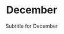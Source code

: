 ---
title: December
subtitle: Subtitle for December
image: assets/img/portfolio/01-full.jpg
alt: "December events"

caption:
  title: "December"
  subtitle: "Events in December"
  thumbnail: assets/img/portfolio/01-thumbnail.jpg

days:
  - date: "December 1"
    title: "Vivianne Miedema scored six goals and had four assists for Arsenal W.F.C. in their 11–1 victory over Bristol City W.F.C. that broke the record for the most goals scored in a FA Women's Super League match."
    thumbnail: "assets/img/history/december-1.jpg"
    years:
      2019:
        events:
          - title: "Vivianne Miedema scored six goals and had four assists for Arsenal W.F.C. in their 11–1 victory over Bristol City W.F.C. that broke the record for the most goals scored in a FA Women's Super League match."
            description: "Anna Margaretha Marina Astrid 'Vivianne' Miedema is a Dutch professional footballer who plays as a forward for Women's Super League club Manchester City and the Netherlands national team. She previously played for Arsenal, Bayern Munich, and SC Heerenveen."
            type: "Culture"
  - date: "December 3"
    title: "South Korean President Yoon Suk Yeol (pictured) declares martial law."
    thumbnail: "assets/img/history/december-3.jpg"
    years:
      2024:
        events:
          - title: "South Korean President Yoon Suk Yeol (pictured) declares martial law."
            description: "Yoon Suk Yeol is a South Korean politician and prosecutor who has served as the 13th president of South Korea since 2022. Following his impeachment, his powers are currently suspended."
            type: "Culture"
  - date: "December 5"
    title: "A nineteen-year-old gunman went on a shooting spree at a shopping mall in Omaha, Nebraska, U.S., killing nine people, including himself."
    thumbnail: "assets/img/history/december-5.jpg"
    years:
      2007:
        events:
          - title: "A nineteen-year-old gunman went on a shooting spree at a shopping mall in Omaha, Nebraska, U.S., killing nine people, including himself."
            description: "On December 5, 2007, 19-year-old Robert Hawkins shot and killed eight people and wounded five others in a Von Maur department store at Westroads Mall in Omaha, Nebraska, before committing suicide by fatally shooting himself. It was the deadliest mass murder in Nebraska since the rampage of Charles Starkweather in 1958."
            type: "Culture"
  - date: "December 7"
    title: "The JAXA space probe Akatsuki  entered into orbit around Venus to study the planet's atmosphere, five years after its first attempt failed."
    thumbnail: "assets/img/history/december-7.jpg"
    years:
      2015:
        events:
          - title: "The JAXA space probe Akatsuki  entered into orbit around Venus to study the planet's atmosphere, five years after its first attempt failed."
            description: "The Japan Aerospace Exploration Agency (JAXA)  is the Japanese national air and space agency. Through the merger of three previously independent organizations, JAXA was formed on 1 October 2003. JAXA is responsible for research, technology development and launch of satellites into orbit, and is involved in many more advanced missions such as asteroid exploration and possible human exploration of the Moon. Its motto is One JAXA and its corporate slogan is Explore to Realize."
            type: "Culture"
  - date: "December 9"
    title: "Same-sex marriage in Australia became legal as the Marriage Amendment (Definition and Religious Freedoms) Act 2017 came into effect."
    thumbnail: "assets/img/history/december-9.jpg"
    years:
      2017:
        events:
          - title: "Same-sex marriage in Australia became legal as the Marriage Amendment (Definition and Religious Freedoms) Act 2017 came into effect."
            description: "Same-sex marriage has been legal in Australia since 9 December 2017. Legislation to allow it, the Marriage Amendment Act 2017 became law on 8 December 2017 and came into effect the next day. This immediately recognising overseas same-sex marriages. The first same-sex wedding under Australian law was held on 15 December 2017. The passage of the law followed a voluntary postal survey of all Australians, in which 61.6% of respondents supported legalisation of same-sex marriage."
            type: "Culture"
  - date: "December 11"
    title: "American stockbroker Bernie Madoff was arrested and charged with securities fraud in a $64.8 billion Ponzi scheme, the largest in history."
    thumbnail: "assets/img/history/december-11.jpg"
    years:
      2008:
        events:
          - title: "American stockbroker Bernie Madoff was arrested and charged with securities fraud in a $64.8 billion Ponzi scheme, the largest in history."
            description: "Bernard Lawrence Madoff was an American financial criminal and financier who was the admitted mastermind of the largest known Ponzi scheme in history, worth an estimated $65 billion. He was at one time chairman of the Nasdaq stock exchange. Madoff's firm had two basic units: a stock brokerage and an asset management business; the Ponzi scheme was centered in the asset management business."
            type: "Culture"
  - date: "December 13"
    title: "Jo Swinson (pictured) steps down as Leader of the Liberal Democrats after losing her seat in the 2019 general election making her tenure the shortest in the party's history."
    thumbnail: "assets/img/history/december-13.jpg"
    years:
      2019:
        events:
          - title: "Jo Swinson (pictured) steps down as Leader of the Liberal Democrats after losing her seat in the 2019 general election making her tenure the shortest in the party's history."
            description: "Joanne Kate Swinson is a former British politician who was Leader of the Liberal Democrats from July to December 2019. Swinson was Member of Parliament (MP) for East Dunbartonshire from 2005 to 2015 and 2017 to 2019. In September 2020, Swinson became Director of Partners for a New Economy (P4NE)."
            type: "Culture"
  - date: "December 15"
    title: "The South Sudanese Civil War began when three opposition leaders voted to boycott the meeting of the National Liberation Council in Juba."
    thumbnail: "assets/img/history/december-15.jpg"
    years:
      2013:
        events:
          - title: "The South Sudanese Civil War began when three opposition leaders voted to boycott the meeting of the National Liberation Council in Juba."
            description: "The South Sudanese Civil War was a multi-sided civil war in South Sudan fought from 2013 to 2020, between forces of the government and opposition forces. The Civil War caused rampant human rights abuses, including forced displacement, ethnic massacres, and killings of journalists by various parties. Since its end South Sudan has been governed by a coalition formed by leaders of the former warring factions, Salva Kiir Mayardit and Riek Machar. The country continues to recover from the war while experiencing ongoing and systemic ethnic violence."
            type: "Culture"
  - date: "December 17"
    title: "The first victims of a mass methanol poisoning which eventually killed over 70 inhabitants of Irkutsk, Russia, began arriving at hospitals."
    thumbnail: "assets/img/history/december-17.jpg"
    years:
      2016:
        events:
          - title: "The first victims of a mass methanol poisoning which eventually killed over 70 inhabitants of Irkutsk, Russia, began arriving at hospitals."
            description: "In December 2016, over 70 people died of methanol poisoning in the Russian city of Irkutsk. Caused by the consumption of adulterated surrogate alcohol, it was the deadliest such incident in Russia's post-Soviet history."
            type: "Culture"
  - date: "December 19"
    title: "Argentina won the 2022 World Cup."
    thumbnail: "assets/img/history/december-19.jpg"
    years:
      2022:
        events:
          - title: "Argentina won the 2022 World Cup."
            description: "Argentina, officially the Argentine Republic, is a country in the southern half of South America. It covers an area of 2,780,085 km2 (1,073,397 sq mi), making it the second-largest country in South America after Brazil, the fourth-largest country in the Americas, and the eighth-largest country in the world. Argentina shares the bulk of the Southern Cone with Chile to the west, and is also bordered by Bolivia and Paraguay to the north, Brazil to the northeast, Uruguay and the South Atlantic Ocean to the east, and the Drake Passage to the south. Argentina is a federal state subdivided into twenty-three provinces, and one autonomous city, which is the federal capital and largest city of the nation, Buenos Aires. The provinces and the capital have their own constitutions, but exist under a federal system. Argentina claims sovereignty over the Falkland Islands, South Georgia and the South Sandwich Islands, the Southern Patagonian Ice Field, and a part of Antarctica."
            type: "Culture"
  - date: "December 21"
    title: "Operatives of the British Special Boat Service boarded the container ship Grande Tema in the Thames Estuary to detain four stowaways who had threatened the crew."
    thumbnail: "assets/img/history/december-21.jpg"
    years:
      2018:
        events:
          - title: "Operatives of the British Special Boat Service boarded the container ship Grande Tema in the Thames Estuary to detain four stowaways who had threatened the crew."
            description: "The Special Boat Service (SBS) is the special forces unit of the United Kingdom's Royal Navy. The SBS can trace its origins back to the Second World War when the Army Special Boat Section was formed in 1940. After the Second World War, the Royal Navy formed special forces with several name changes—Special Boat Company was adopted in 1951 and re-designated as the Special Boat Squadron in 1974—until on 28 July 1987 when the unit was renamed as the Special Boat Service after assuming responsibility for maritime counter-terrorism. Most of the operations conducted by the SBS are highly classified, and are rarely commented on by the British government or the Ministry of Defence, owing to their sensitive nature."
            type: "Culture"
  - date: "December 23"
    title: "The Guinean military engineered a coup d'état, announcing that it planned to rule the country for two years prior to a new presidential election."
    thumbnail: "assets/img/history/december-23.jpg"
    years:
      2008:
        events:
          - title: "The Guinean military engineered a coup d'état, announcing that it planned to rule the country for two years prior to a new presidential election."
            description: "The  Guinean Armed Forces are the armed forces of Guinea. They are responsible for the territorial security of Guinea's border and the defence of the country against external attack and aggression."
            type: "Culture"
  - date: "December 25"
    title: "A Tupolev Tu-154 of the Russian Defence Ministry crashed into the Black Sea shortly after taking off from Sochi International Airport, killing all 92 people on board."
    thumbnail: "assets/img/history/december-25.jpg"
    years:
      2016:
        events:
          - title: "A Tupolev Tu-154 of the Russian Defence Ministry crashed into the Black Sea shortly after taking off from Sochi International Airport, killing all 92 people on board."
            description: "The Tupolev Tu-154 is a three-engined, medium-range, narrow-body airliner designed in the mid-1960s and manufactured by Tupolev. A workhorse of Soviet and (subsequently) Russian airlines for several decades, it carried half of all passengers flown by Aeroflot and its subsidiaries, remaining the standard domestic-route airliner of Russia and former Soviet states until the mid-2000s. It was exported to 17 non-Russian airlines and used as a head-of-state transport by the air forces of several countries."
            type: "Culture"
  - date: "December 27"
    title: "Acting president and prime minister of South Korea Han Duck-soo (pictured) is impeached by the National Assembly."
    thumbnail: "assets/img/history/december-27.jpg"
    years:
      2024:
        events:
          - title: "Acting president and prime minister of South Korea Han Duck-soo (pictured) is impeached by the National Assembly."
            description: "The president of the Republic of Korea, also known as the president of Korea, is both the head of state and head of government of the Republic of Korea. The president is directly elected by the citizens of the Republic of Korea and pledges to execute the duties of their office, chief among others 'to defend the State, pursue peaceful unification of the homeland.' The president leads the State Council, is the chief of the executive branch of the national government and the commander-in-chief of the Republic of Korea Armed Forces."
            type: "Culture"
  - date: "December 29"
    title: "Turkish Airlines Flight 278 crashed on approach to Van Ferit Melen Airport in Van, Turkey, killing 57 of the 76 people on board."
    thumbnail: "assets/img/history/december-29.jpg"
    years:
      1994:
        events:
          - title: "Turkish Airlines Flight 278 crashed on approach to Van Ferit Melen Airport in Van, Turkey, killing 57 of the 76 people on board."
            description: "Turkish Airlines Flight 278, operated by a Boeing 737-4Y0 registered TC-JES and named Mersin, was a domestic scheduled flight from Ankara Esenboğa Airport to Van Ferit Melen Airport in eastern Turkey that crashed on 29 December 1994 during its final approach to land in driving snow. Five of the seven crew and 52 of the 69 passengers lost their lives, while two crew members and 17 passengers survived with serious injuries."
            type: "Culture"
  - date: "December 31"
    title: "28 tornadoes (one depicted) touched down in midwestern and southern United States, part of an outbreak that led to the deaths of nine people and large property damage."
    thumbnail: "assets/img/history/december-31.jpg"
    years:
      2010:
        events:
          - title: "28 tornadoes (one depicted) touched down in midwestern and southern United States, part of an outbreak that led to the deaths of nine people and large property damage."
            description: "The 2010 New Year's Eve tornado outbreak was a three-day-long tornado outbreak that impacted the central and lower Mississippi Valley from December 30, 2010, to January 1, 2011. Associated with a low pressure system and a strong cold front, 37 tornadoes tracked across five states over the length of the severe event, killing nine and injuring several others. Activity was centered in the states of Missouri and later Mississippi on December 31. Seven tornadoes were rated EF3 on the Enhanced Fujita Scale; these were the strongest during the outbreak. Non-tornadic winds were recorded to have reached as high as 80 mph (130 km/h) at eight locations on December 31, while hail as large as 2.75 in (7.0 cm) was documented north-northeast of Mansfield, Missouri. Overall, damage from the outbreak totaled US$123.3 million, most of which was related to tornadoes. This is the most prolific tornado outbreak in Missouri in the month of December."
            type: "Culture"

---
